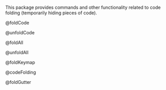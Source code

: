This package provides commands and other functionality related to code
folding (temporarily hiding pieces of code).

@foldCode

@unfoldCode

@foldAll

@unfoldAll

@foldKeymap

@codeFolding

@foldGutter
